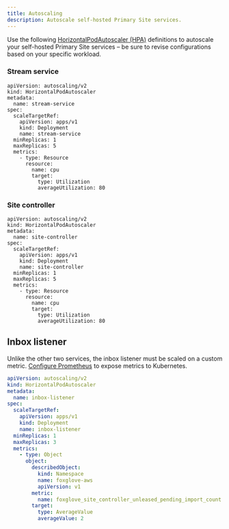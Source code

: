 ```yaml
---
title: Autoscaling
description: Autoscale self-hosted Primary Site services.
---
```


Use the following [HorizontalPodAutoscaler (HPA)](https://kubernetes.io/docs/tasks/run-application/horizontal-pod-autoscale/) definitions to autoscale your self-hosted Primary Site services – be sure to revise configurations based on your specific workload.

### Stream service

```
apiVersion: autoscaling/v2
kind: HorizontalPodAutoscaler
metadata:
  name: stream-service
spec:
  scaleTargetRef:
    apiVersion: apps/v1
    kind: Deployment
    name: stream-service
  minReplicas: 1
  maxReplicas: 5
  metrics:
    - type: Resource
      resource:
        name: cpu
        target:
          type: Utilization
          averageUtilization: 80
```

### Site controller

```
apiVersion: autoscaling/v2
kind: HorizontalPodAutoscaler
metadata:
  name: site-controller
spec:
  scaleTargetRef:
    apiVersion: apps/v1
    kind: Deployment
    name: site-controller
  minReplicas: 1
  maxReplicas: 5
  metrics:
    - type: Resource
      resource:
        name: cpu
        target:
          type: Utilization
          averageUtilization: 80
```

## Inbox listener

Unlike the other two services, the inbox listener must be scaled on a custom metric. [Configure Prometheus](/docs/primary-sites/monitoring#configure-prometheus) to expose metrics to Kubernetes.

```yml
apiVersion: autoscaling/v2
kind: HorizontalPodAutoscaler
metadata:
  name: inbox-listener
spec:
  scaleTargetRef:
    apiVersion: apps/v1
    kind: Deployment
    name: inbox-listener
  minReplicas: 1
  maxReplicas: 3
  metrics:
    - type: Object
      object:
        describedObject:
          kind: Namespace
          name: foxglove-aws
          apiVersion: v1
        metric:
          name: foxglove_site_controller_unleased_pending_import_count
        target:
          type: AverageValue
          averageValue: 2
```

